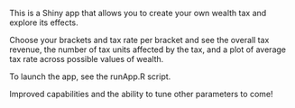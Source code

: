 This is a Shiny app that allows you to create your own wealth tax and explore its effects.

Choose your brackets and tax rate per bracket and see the overall tax revenue, the number of tax units affected by the tax, and a plot of average tax rate across possible values of wealth.

To launch the app, see the runApp.R script.

Improved capabilities and the ability to tune other parameters to come!



